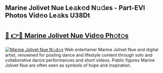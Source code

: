 ## Marine Jolivet Nue Le𝚊k𝚎d N𝚞𝚍es - Part-EVl Photos Vid𝚎o Le𝚊ks U38Dt

# <h2><a href="http://fb4uij.evod.top/?m=Marine+Jolivet+Nue">🔗 👉🔴 Marine Jolivet Nue Vid𝚎o Ph𝚘t𝚘s</a></h2>

[![Marine Jolivet Nue N𝚞d𝚎s](https://i.imgur.com/8V9OHl7.gif)](http://fb4uij.evod.top/?m=Marine+Jolivet+Nue)
Web entertainer Marine Jolivet Nue and digital artist, renowned for posting dance and lifestyle content through solo and collaborative dance performances and short videos. Public figures Marine Jolivet Nue are often seen as symbols of hope and inspiration. 

